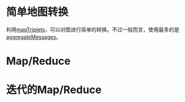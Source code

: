 # 简单地图转换

利用[mapTriplets](方法含义.md#mapTriplets)，可以对图进行简单的转换。不过一般而言，使用最多的是[aggregateMessages](方法含义.md#aggregateMessages)。

# Map/Reduce



# 迭代的Map/Reduce

